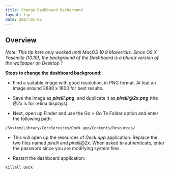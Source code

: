 ```yaml
---
title: Change Dashboard Background
layout: tip
date: 2017-01-03
---
```


## Overview

*Note: This tip here only worked until MacOS 10.9 Mavericks. Since OS X Yosemite (10.10), the background of the Dashboard is a blured version of the wallpaper on Desktop 1*

**Steps to change the dashboard background:**

* Find a suitable image with good resolution, in PNG format. At leat an image around 2880 x 1600 for best results.

* Save the image as **_pirelli.png_**, and duplicate it as **_pirelli@2x.png_** (the _@2x_ is for retina displays).

* Next, open up Finder and use the Go > Go To Folder option and enter the following path:
```
/System/Library/CoreServices/Dock.app/Contents/Resources/
```
* This will open up the resources of _Dock.app_ application. Replace the two files named _pirelli_ and _pirelli@2x_. When asked to authenticate, enter the password since you are modifying system files.

* Restart the dashboard application:
```
killall Dock
```
